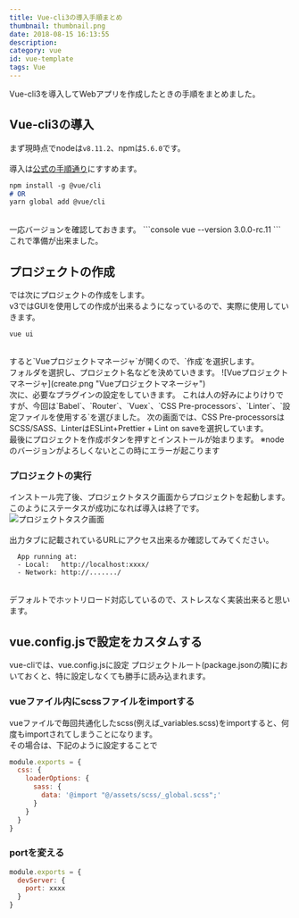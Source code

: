 ```yaml
---
title: Vue-cli3の導入手順まとめ
thumbnail: thumbnail.png
date: 2018-08-15 16:13:55
description:
category: vue
id: vue-template
tags: Vue
---
```


Vue-cli3を導入してWebアプリを作成したときの手順をまとめました。  

<!-- toc -->

## Vue-cli3の導入
まず現時点でnodeは`v8.11.2`、npmは`5.6.0`です。  
<br>
導入は[公式の手順通り](https://cli.vuejs.org/guide/installation.html)にすすめます。  
```md
npm install -g @vue/cli
# OR
yarn global add @vue/cli
```
<br>
一応バージョンを確認しておきます。  
```console
vue --version
3.0.0-rc.11
```
これで準備が出来ました。  

## プロジェクトの作成
では次にプロジェクトの作成をします。  
v3ではGUIを使用しての作成が出来るようになっているので、実際に使用していきます。  
```console
vue ui
```
<br>
すると`Vueプロジェクトマネージャ`が開くので、`作成`を選択します。  
<br>
フォルダを選択し、プロジェクト名などを決めていきます。  
![Vueプロジェクトマネージャ](create.png "Vueプロジェクトマネージャ")
<br>
次に、必要なプラグインの設定をしていきます。  
これは人の好みによりけりですが、今回は`Babel`、`Router`、`Vuex`、`CSS Pre-processors`、`Linter`、`設定ファイルを使用する`を選びました。  
次の画面では、CSS Pre-processorsはSCSS/SASS、LinterはESLint+Prettier + Lint on saveを選択しています。  
<br>
最後にプロジェクトを作成ボタンを押すとインストールが始まります。  
※nodeのバージョンがよろしくないとこの時にエラーが起こります  

### プロジェクトの実行
インストール完了後、プロジェクトタスク画面からプロジェクトを起動します。  
このようにステータスが成功になれば導入は終了です。  
![プロジェクトタスク画面](success.png "プロジェクトタスク画面")  
<br>
出力タブに記載されているURLにアクセス出来るか確認してみてください。
```console
  App running at:
  - Local:   http://localhost:xxxx/
  - Network: http://......./
```
<br>
デフォルトでホットリロード対応しているので、ストレスなく実装出来ると思います。  

## vue.config.jsで設定をカスタムする
vue-cliでは、vue.config.jsに設定
プロジェクトルート(package.jsonの隣)においておくと、特に設定しなくても勝手に読み込まれます。  

### vueファイル内にscssファイルをimportする
vueファイルで毎回共通化したscss(例えば_variables.scss)をimportすると、何度もimportされてしまうことになります。  
その場合は、下記のように設定することで
```js
module.exports = {
  css: {
    loaderOptions: {
      sass: {
        data: '@import "@/assets/scss/_global.scss";'
      }
    }
  }
}
```

### portを変える

```js
module.exports = {
  devServer: {
    port: xxxx
  }
}
```
